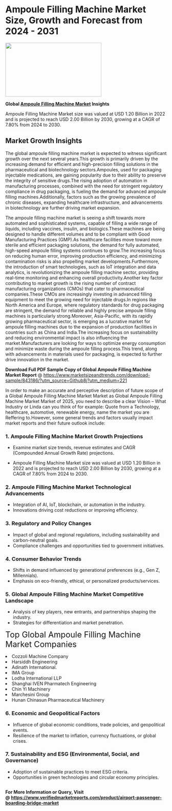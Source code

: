 <H1>Ampoule Filling Machine Market Size, Growth and Forecast from 2024 - 2031</H1><img class="aligncenter size-medium wp-image-584254" src="https://thirdeyenews.in/wp-content/uploads/2024/09/Global-Market-Research-300x168.jpeg" alt="" width="300" height="168" /><p><strong>Global&nbsp;<a href="https://www.marketsizeandtrends.com/download-sample/843186/?utm_source=Github8j?utm_medium=221">Ampoule Filling Machine Market</a> Insights</strong></p><p>Ampoule Filling Machine Market size was valued at USD 1.20 Billion in 2022 and is projected to reach USD 2.00 Billion by 2030, growing at a CAGR of 7.80% from 2024 to 2030.</p><p><h2>Market Growth Insights</h2> <p>The global ampoule filling machine market is expected to witness significant growth over the next several years.This growth is primarily driven by the increasing demand for efficient and high-precision filling solutions in the pharmaceutical and biotechnology sectors.Ampoules, used for packaging injectable medications, are gaining popularity due to their ability to preserve the integrity of sensitive drugs.The rising adoption of automation in manufacturing processes, combined with the need for stringent regulatory compliance in drug packaging, is fueling the demand for advanced ampoule filling machines.Additionally, factors such as the growing prevalence of chronic diseases, expanding healthcare infrastructure, and advancements in biotechnology are further driving market expansion.</p> <p>The ampoule filling machine market is seeing a shift towards more automated and sophisticated systems, capable of filling a wide range of liquids, including vaccines, insulin, and biologics.These machines are being designed to handle different volumes and to be compliant with Good Manufacturing Practices (GMP).As healthcare facilities move toward more sterile and efficient packaging solutions, the demand for fully automated, high-speed ampoule filling systems continues to grow.The increasing focus on reducing human error, improving production efficiency, and minimizing contamination risks is also propelling market developments.Furthermore, the introduction of smart technologies, such as IoT integration and data analytics, is revolutionizing the ampoule filling machine sector, providing real-time monitoring and enhancing overall productivity.Another key factor contributing to market growth is the rising number of contract manufacturing organizations (CMOs) that cater to pharmaceutical companies.These CMOs are increasingly investing in advanced filling equipment to meet the growing need for injectable drugs.In regions like North America and Europe, where regulatory standards for drug packaging are stringent, the demand for reliable and highly precise ampoule filling machines is particularly strong.Moreover, Asia-Pacific, with its rapidly growing pharmaceutical sector, is emerging as a lucrative market for ampoule filling machines due to the expansion of production facilities in countries such as China and India.The increasing focus on sustainability and reducing environmental impact is also influencing the market.Manufacturers are looking for ways to optimize energy consumption and minimize waste during the ampoule filling process.This trend, along with advancements in materials used for packaging, is expected to further drive innovation in the market.<p><span class=""><strong>Download Full PDF Sample Copy of Global Ampoule Filling Machine Market Report</strong> @ <a href="https://www.marketsizeandtrends.com/download-sample/843186/?utm_source=Github8j?utm_medium=221" target="_blank">https://www.marketsizeandtrends.com/download-sample/843186/?utm_source=Github8j?utm_medium=221</a></span></p><p>In order to make an accurate and perceptive description of future scope of a Global&nbsp;Ampoule Filling Machine Market Market as Global&nbsp;Ampoule Filling Machine Market Market of 2025, you need to describe a clear Vision &ndash; What Industry or Linda can you think of for example: Quote from a Technology, healthcare, automotive, renewable energy, name the market you are Reffering to.However, some general trends and factors usually impact market reports and their future outlook include:</p><h3>1.&nbsp;<strong>Ampoule Filling Machine Market Growth Projections</strong></h3><ul><li>Examine market size trends, revenue estimates and CAGR (Compounded Annual Growth Rate) projections.</li><li><p>Ampoule Filling Machine Market size was valued at USD 1.20 Billion in 2022 and is projected to reach USD 2.00 Billion by 2030, growing at a CAGR of 7.80% from 2024 to 2030.</p></li></ul><h3>2.&nbsp;<strong>Ampoule Filling Machine Market Technological Advancements</strong></h3><ul><li>Integration of AI, IoT, blockchain, or automation in the industry.</li><li>Innovations driving cost reductions or improving efficiency.</li></ul><h3>3.&nbsp;<strong>Regulatory and Policy Changes</strong></h3><ul><li>Impact of global and regional regulations, including sustainability and carbon-neutral goals.</li><li>Compliance challenges and opportunities tied to government initiatives.</li></ul><h3>4.&nbsp;<strong>Consumer Behavior Trends</strong></h3><ul><li>Shifts in demand influenced by generational preferences (e.g., Gen Z, Millennials).</li><li>Emphasis on eco-friendly, ethical, or personalized products/services.</li></ul><h3>5.&nbsp;<strong>Global Ampoule Filling Machine Market Competitive Landscape</strong></h3><ul><li>Analysis of key players, new entrants, and partnerships shaping the industry.</li><li>Strategies for differentiation and market penetration.</li></ul><p data-pm-slice="1 1 []"><span style="color: inherit; font-family: inherit; font-size: 25px;">Top Global Ampoule Filling Machine Market Companies</span></p><div class="" data-test-id=""><p><li>Cozzoli Machine Company</li><li> Harsiddh Engineering</li><li> Adinath International.</li><li> IMA Group</li><li> Lodha International LLP</li><li> Shanghai IVEN Pharmatech Engineering</li><li> Chin Yi Machinery</li><li> Marchesini Group</li><li> Hunan Chinasun Pharmaceutical Machinery</li></p></div><h3>6.&nbsp;<strong>Economic and Geopolitical Factors</strong></h3><ul><li>Influence of global economic conditions, trade policies, and geopolitical events.</li><li>Resilience of the market to inflation, currency fluctuations, or global crises.</li></ul><h3>7.&nbsp;<strong>Sustainability and ESG (Environmental, Social, and Governance)</strong></h3><ul><li>Adoption of sustainable practices to meet ESG criteria.</li><li>Opportunities in green technologies and circular economy principles.</li></ul><h2><strong style="font-size: 14px;">For More Information or Query, Visit @&nbsp;</strong><a style="background-color: #ffffff; font-size: 14px;" href="https://www.marketsizeandtrends.com/report/ampoule-filling-machine-market/" target="_blank">https://www.verifiedmarketreports.com/product/airport-passenger-boarding-bridge-market</a></h2>